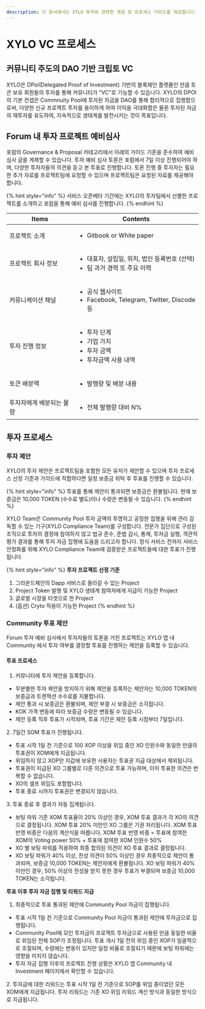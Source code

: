 ```yaml
---
description: 이 문서에서는 XYLO 투자와 관련한 개념 및 프로세스 가이드를 제공합니다.
---
```


# XYLO VC 프로세스

## 커뮤니티 주도의 DAO 기반 크립토 VC

XYLO은 DPoI(Delegated Proof of Investment) 기반의 블록체인 플랫폼인 만큼 토큰 보유 회원들의 투자를 통해 커뮤니티가 "VC"로 기능할 수 있습니다. XYLO의 DPOI의 기본 컨셉은 Commnuity Pool에 투자된 자금을 DAO를 통해 합리적으로 집행함으로써, 다양한 신규 프로젝트 투자를 용이하게 하여 이익을 극대화함은 물론 투자된 자금의 재투자를 유도하여, 지속적으로 생태계를 발전시키는 것이 목표입니다.

## Forum 내 투자 프로젝트 예비심사

포럼의 Governance & Proposal 카테고리에서 아래의 가이드 기준을 준수하여 예비심사 글을 게재할 수 있습니다. 투자 예비 심사 토론은 포럼에서 7일 이상 진행되어야 하며, 다양한 투자자들의 의견을 듣고 본 투표로 진행합니다. 토론 진행 중 투자자는 필요한 추가 자료를 프로젝트팀에 요청할 수 있으며 프로젝트팀은 요청된 자료를 제공해야 합니다.

{% hint style="info" %}
서비스 오픈베타 기간에는 XYLO의 투자팀에서 선별한 프로젝트를 소개하고 포럼을 통해 예비 심사를 진행합니다.
{% endhint %}

| Items         | Contents                                                                 |
| ------------- | ------------------------------------------------------------------------ |
| 프로젝트 소개       | <ul><li>Gitbook or White paper</li></ul>                                 |
| 프로젝트 회사 정보    | <ul><li>대표자, 설립일, 위치, 법인 등록번호 (선택)</li><li>팀 과거 경력 또 주요 이력</li></ul>     |
| 커뮤니케이션 채널     | <ul><li>공식 웹사이트</li><li>Facebook, Telegram, Twitter, Discode 등</li></ul> |
| 투자 진행 정보      | <ul><li>투자 단계</li><li>기업 가치</li><li>투자 금액</li><li>투자금액 사용 내역</li></ul>   |
| 토큰 배분액        | <ul><li>발행량 및 배분 내용</li></ul>                                            |
| 투자자에게 배분되는 물량 | <ul><li>전체 발행량 대비 N%</li></ul>                                           |

## 투자 프로세스

### 투자 제안

XYLO의 투자 제안은 프로젝트팀을 포함한 모든 유저가 제안할 수 있으며 투자 프로세스 선정 기준과 가이드에 적합하다면 일정 보증금 위탁 후 투표를 진행할 수 있습니다.

{% hint style="info" %}
투표를 통해 제안이 통과되면 보증금은 환불됩니다. 현재 보증금은 10,000 TOKEN (수수료 별도)이나 수량은 변동될 수 있습니다.
{% endhint %}

XYLO Team은 Community Pool 투자 금액의 투명하고 공정한 집행을 위해 관리 감독할 수 있는 기구(XYLO Compliance Team)를 구성합니다. 전문가 집단으로 구성된 조직으로 투자의 결정에 참여하지 않고 법규 준수, 준법 감시, 통제, 투자금 실행, 객관적 평가 결과를 통해 투자 자금 집행에 도움을 드리고자 합니다. 정식 서비스 전까지 서비스 안정화를 위해 XYLO Compliance Team에 검증받은 프로젝트들에 대한 투표가 진행됩니다

{% hint style="info" %}
**투자 프로젝트 선정 기준**

1. 그라운드체인의 Dapp 서비스로 올라갈 수 있는 Project
2. Project Token 발행 및 XYLO 생태계 참여자에게 지급이 가능한 Project&#x20;
3. 글로벌 시장을 타겟으로 한 Project
4. (옵션) Cryto 적용이 가능한 Project
{% endhint %}

### Community 투표 제안

Forum 투자 예비 심사에서 투자자들의 토론을 거친 프로젝트는 XYLO 앱 내 Community 에서 투자 여부를 결정할 투표를 진행하는 제안을 등록할 수 있습니다.&#x20;

#### 투표 프로세스

1. 커뮤니티에 투자 제안을 등록합니다.

* 무분별한 투자 제안을 방지하기 위해 제안을 등록하는 제안자는 10,000 TOKEN의 보증금과 트랜잭션 수수료를 지불합니다.
* 제안 통과 시 보증금은 환불되며, 제안 부결 시 보증금은 소각됩니다.
* KOK 가격 변동에 따라 보증금 수량은 변동될 수 있습니다.
* 제안 등록 직후 투표가 시작되며, 투표 기간은 제안 등록 시점부터 7일입니다.

2\. 7일간 SOM 투표가 진행됩니다.

* 투표 시작 1일 전 기준으로 100 XOP 이상을 위임 중인 XO 인원수와 동일한 만큼의 투표권이 XOM에게 지급됩니다.
* 위임하지 않고 XOP만 지갑에 보유한 사용자는 투표권 지급 대상에서 제외됩니다.
* 투표권이 지급된 XO 그룹별로 다른 의견으로 투표 가능하며, 이미 투표한 의견은 번복할 수 없습니다.
* XO의 셀프 위임도 포함합니다.
* 투표 종료 시까지 투표권은 변경되지 않습니다.

3\. 투표 종료 후 결과가 자동 집계됩니다.

* 보팅 파워 기준 XOM 투표율이 20% 이상인 경우, XOM 투표 결과가 각 XO의 의견으로 결정됩니다. XOM 투표 20% 미만인 XO 그룹은 기권 처리됩니다. XOM 투표 반영 비중은 다음의 계산식을 따릅니다. XOM 투표 반영 비중 = 투표에 참여한 XOM의 Voting power 50% + 투표에 참여한 XOM 인원수 50%
* XO 별 보팅 파워를 적용하여 최종 합의된 의견이 XO 투표 결과로 결정됩니다.
* XO 보팅 파워가 40% 이상, 찬성 의견이 50% 이상인 경우 최종적으로 제안이 통과되며, 보증금 10,000 TOKEN는 제안자에게 환불됩니다. XO 보팅 파워가 40% 미만인 경우, 50% 이상의 찬성을 받지 못한 경우 투표가 부결되며 보증금 10,000 TOKEN는 소각됩니다.

**투표 이후 투자 자금 집행 및 리워드 지급**

1. 최종적으로 투표 통과된 제안에 Community Pool 자금이 집행됩니다.

* 투표 시작 1일 전 기준으로 Community Pool 자금이 통과된 제안에 투자금으로 집행됩니다.
* Community Pool에 모인 투자금이 프로젝트 투자금으로 사용된 만큼 동일한 비율로 위임된 전체 SOP가 조정됩니다. 투표 개시 1일 전의 위임 중인 XOP가 일괄적으로 조절되며, 수량에는 변동이 있지만 일정 비율로 조절되기 때문에 보팅 파워에는 영향을 미치지 않습니다.
* 투자 자금 집행 이후의 프로젝트 진행 상황은 XYLO 앱 Community 내 Investment 페이지에서 확인할 수 있습니다.

2\. 투자금에 대한 리워드는 투표 시작 1일 전 기준으로 SOP를 위임 중이었던 모든 XOM에게 지급됩니다. 투자 리워드는 기존 XO 위임 리워드 계산 방식과 동일한 방식으로 지급됩니다.

